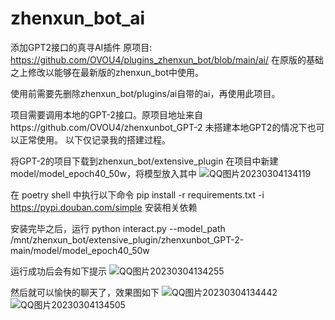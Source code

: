 # zhenxun_bot_ai
添加GPT2接口的真寻AI插件
原项目: https://github.com/OVOU4/plugins_zhenxun_bot/blob/main/ai/
在原版的基础之上修改以能够在最新版的zhenxun_bot中使用。

使用前需要先删除zhenxun_bot/plugins/ai自带的ai，再使用此项目。

项目需要调用本地的GPT-2接口。原项目地址来自https://github.com/OVOU4/zhenxunbot_GPT-2
未搭建本地GPT2的情况下也可以正常使用。
以下仅记录我的搭建过程。

将GPT-2的项目下载到zhenxun_bot/extensive_plugin
在项目中新建model/model_epoch40_50w，将模型放入其中
![QQ图片20230304134119](https://user-images.githubusercontent.com/31264318/222878235-2ad5a441-8416-4888-84e4-55e7cfe96e8b.png)

在 poetry shell 中执行以下命令
pip install -r requirements.txt -i https://pypi.douban.com/simple
安装相关依赖

安装完毕之后，运行
python interact.py --model_path /mnt/zhenxun_bot/extensive_plugin/zhenxunbot_GPT-2-main/model/model_epoch40_50w

运行成功后会有如下提示
![QQ图片20230304134255](https://user-images.githubusercontent.com/31264318/222878272-c8c8884e-cd81-4e4a-8283-a81379dfb03e.png)

然后就可以愉快的聊天了，效果图如下
![QQ图片20230304134442](https://user-images.githubusercontent.com/31264318/222878324-01b2bc87-dcee-4fbb-9faf-97f3903899f9.png)
![QQ图片20230304134505](https://user-images.githubusercontent.com/31264318/222878332-ffecbd22-0c85-475f-8468-580b54bcdcdc.png)
